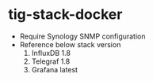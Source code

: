 # tig-stack-docker
- Require Synology SNMP configuration
- Reference below stack version
    1. InfluxDB 1.8
    2. Telegraf 1.8
    3. Grafana latest
